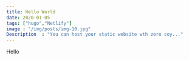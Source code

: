 ```yaml
---
title: Hello World
date: 2020-01-05
tags: ["hugo","Netlify"]
image : "/img/posts/img-10.jpg"
Description  : "You can host your static website wth zero coy..."
---
```


Hello 

<!--Photo by Robert Katzki on Unsplash-->
